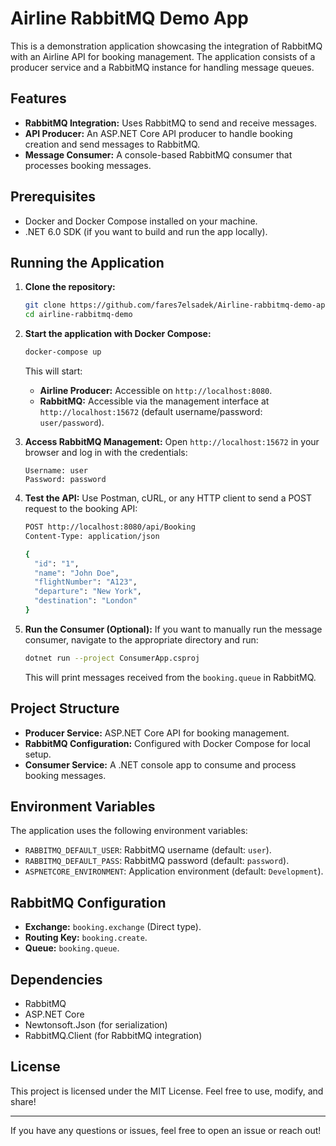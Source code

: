 # Airline RabbitMQ Demo App

This is a demonstration application showcasing the integration of RabbitMQ with an Airline API for booking management. The application consists of a producer service and a RabbitMQ instance for handling message queues.

## Features

- **RabbitMQ Integration:** Uses RabbitMQ to send and receive messages.
- **API Producer:** An ASP.NET Core API producer to handle booking creation and send messages to RabbitMQ.
- **Message Consumer:** A console-based RabbitMQ consumer that processes booking messages.

## Prerequisites

- Docker and Docker Compose installed on your machine.
- .NET 6.0 SDK (if you want to build and run the app locally).

## Running the Application

1. **Clone the repository:**

   ```bash
   git clone https://github.com/fares7elsadek/Airline-rabbitmq-demo-app
   cd airline-rabbitmq-demo
   ```

2. **Start the application with Docker Compose:**

   ```bash
   docker-compose up
   ```

   This will start:

   - **Airline Producer:** Accessible on `http://localhost:8080`.
   - **RabbitMQ:** Accessible via the management interface at `http://localhost:15672` (default username/password: `user/password`).

3. **Access RabbitMQ Management:**
   Open `http://localhost:15672` in your browser and log in with the credentials:

   ```
   Username: user
   Password: password
   ```

4. **Test the API:**
   Use Postman, cURL, or any HTTP client to send a POST request to the booking API:

   ```bash
   POST http://localhost:8080/api/Booking
   Content-Type: application/json

   {
     "id": "1",
     "name": "John Doe",
     "flightNumber": "A123",
     "departure": "New York",
     "destination": "London"
   }
   ```

5. **Run the Consumer (Optional):**
   If you want to manually run the message consumer, navigate to the appropriate directory and run:
   ```bash
   dotnet run --project ConsumerApp.csproj
   ```
   This will print messages received from the `booking.queue` in RabbitMQ.

## Project Structure

- **Producer Service:** ASP.NET Core API for booking management.
- **RabbitMQ Configuration:** Configured with Docker Compose for local setup.
- **Consumer Service:** A .NET console app to consume and process booking messages.

## Environment Variables

The application uses the following environment variables:

- `RABBITMQ_DEFAULT_USER`: RabbitMQ username (default: `user`).
- `RABBITMQ_DEFAULT_PASS`: RabbitMQ password (default: `password`).
- `ASPNETCORE_ENVIRONMENT`: Application environment (default: `Development`).

## RabbitMQ Configuration

- **Exchange:** `booking.exchange` (Direct type).
- **Routing Key:** `booking.create`.
- **Queue:** `booking.queue`.

## Dependencies

- RabbitMQ
- ASP.NET Core
- Newtonsoft.Json (for serialization)
- RabbitMQ.Client (for RabbitMQ integration)

## License

This project is licensed under the MIT License. Feel free to use, modify, and share!

---

If you have any questions or issues, feel free to open an issue or reach out!
